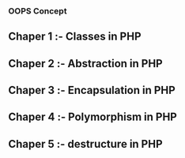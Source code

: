 ### OOPS Concept 

## Chaper 1  :- Classes in PHP
## Chaper 2  :- Abstraction in PHP
## Chaper 3  :- Encapsulation in PHP
## Chaper 4  :- Polymorphism in PHP
## Chaper 5  :- destructure in PHP